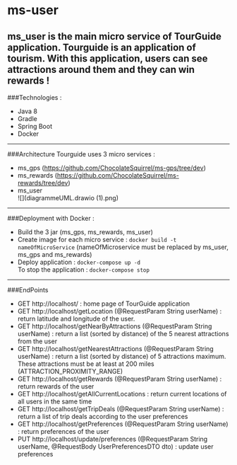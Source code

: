 # ms-user

ms_user is the main micro service of TourGuide application.
Tourguide is an application of tourism. With this application,
users can see attractions around them and they can win rewards !
--------------------------------------------------------
###Technologies :
* Java 8
* Gradle
* Spring Boot
* Docker
------------------------
###Architecture
Tourguide uses 3 micro services :
* ms_gps (https://github.com/ChocolateSquirrel/ms-gps/tree/dev)
* ms_rewards (https://github.com/ChocolateSquirrel/ms-rewards/tree/dev)
* ms_user  
![](diagrammeUML.drawio (1).png)
--------------------------------
###Deployment with Docker :
* Build the 3 jar (ms_gps, ms_rewards, ms_user)
* Create image for each micro service : ```docker build -t nameOfMicroService``` (nameOfMicroservice must be replaced by ms_user, ms_gps and ms_rewards)
* Deploy application : ```docker-compose up -d```  
To stop the application : ```docker-compose stop``` 
------------
###EndPoints
* GET http://localhost/ : home page of TourGuide application
* GET http://localhost/getLocation (@RequestParam String userName) : return latitude and longitude of the user.
* GET http://localhost/getNearByAttractions (@RequestParam String userName) : return a list (sorted by distance) of the 5 nearest attractions from the user
* GET http://localhost/getNearestAttractions  (@RequestParam String userName) : return a list (sorted by distance) of
5 attractions maximum. These attractions must be at least at 200 miles (ATTRACTION_PROXIMITY_RANGE)
* GET http://localhost/getRewards (@RequestParam String userName) : return rewards of the user
* GET http://localhost/getAllCurrentLocations : return current locations of all users in the same time
* GET http://localhost/getTripDeals (@RequestParam String userName) : return a list of trip deals according to the user preferences
* GET http://localhost/getPreferences (@RequestParam String userName) : return preferences of the user
* PUT http://localhost/update/preferences (@RequestParam String userName, @RequestBody UserPreferencesDTO dto) : update user preferences
